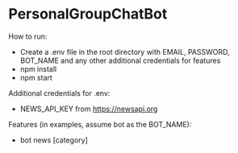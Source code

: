 # PersonalGroupChatBot

How to run:
* Create a .env file in the root directory with EMAIL, PASSWORD, BOT_NAME and any other additional credentials for features
* npm install
* npm start

Additional credentials for .env:
* NEWS_API_KEY from https://newsapi.org


Features (in examples, assume bot as the BOT_NAME):
* bot news [category]

